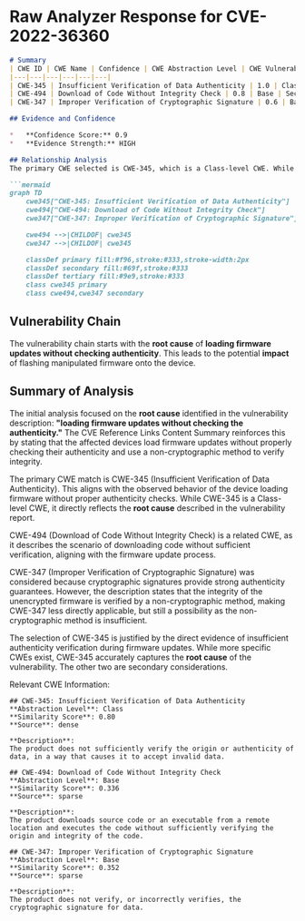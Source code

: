 # Raw Analyzer Response for CVE-2022-36360

```markdown
# Summary
| CWE ID | CWE Name | Confidence | CWE Abstraction Level | CWE Vulnerability Mapping Label | CWE-Vulnerability Mapping Notes |
|---|---|---|---|---|---|
| CWE-345 | Insufficient Verification of Data Authenticity | 1.0 | Class | Primary | Allowed-with-Review |
| CWE-494 | Download of Code Without Integrity Check | 0.8 | Base | Secondary | Allowed |
| CWE-347 | Improper Verification of Cryptographic Signature | 0.6 | Base | Secondary | Allowed |

## Evidence and Confidence

*   **Confidence Score:** 0.9
*   **Evidence Strength:** HIGH

## Relationship Analysis
The primary CWE selected is CWE-345, which is a Class-level CWE. While it's generally preferred to map to Base or Variant levels, the evidence directly supports the **insufficient verification of data authenticity**. CWE-347 is a child of CWE-345 and is more specific (Improper Verification of Cryptographic Signature) but the description does not mention signatures, so it is a secondary candidate. CWE-494 (Download of Code Without Integrity Check) is also a child of CWE-345 and is considered as the firmware is downloaded without integrity checks.

```mermaid
graph TD
    cwe345["CWE-345: Insufficient Verification of Data Authenticity"]
    cwe494["CWE-494: Download of Code Without Integrity Check"]
    cwe347["CWE-347: Improper Verification of Cryptographic Signature"]

    cwe494 -->|CHILDOF| cwe345
    cwe347 -->|CHILDOF| cwe345

    classDef primary fill:#f96,stroke:#333,stroke-width:2px
    classDef secondary fill:#69f,stroke:#333
    classDef tertiary fill:#9e9,stroke:#333
    class cwe345 primary
    class cwe494,cwe347 secondary
```

## Vulnerability Chain
The vulnerability chain starts with the **root cause** of **loading firmware updates without checking authenticity**. This leads to the potential **impact** of flashing manipulated firmware onto the device.

## Summary of Analysis
The initial analysis focused on the **root cause** identified in the vulnerability description: **"loading firmware updates without checking the authenticity."** The CVE Reference Links Content Summary reinforces this by stating that the affected devices load firmware updates without properly checking their authenticity and use a non-cryptographic method to verify integrity.

The primary CWE match is CWE-345 (Insufficient Verification of Data Authenticity). This aligns with the observed behavior of the device loading firmware without proper authenticity checks. While CWE-345 is a Class-level CWE, it directly reflects the **root cause** described in the vulnerability report.

CWE-494 (Download of Code Without Integrity Check) is a related CWE, as it describes the scenario of downloading code without sufficient verification, aligning with the firmware update process.

CWE-347 (Improper Verification of Cryptographic Signature) was considered because cryptographic signatures provide strong authenticity guarantees. However, the description states that the integrity of the unencrypted firmware is verified by a non-cryptographic method, making CWE-347 less directly applicable, but still a possibility as the non-cryptographic method is insufficient.

The selection of CWE-345 is justified by the direct evidence of insufficient authenticity verification during firmware updates. While more specific CWEs exist, CWE-345 accurately captures the **root cause** of the vulnerability. The other two are secondary considerations.

Relevant CWE Information:
```
## CWE-345: Insufficient Verification of Data Authenticity
**Abstraction Level**: Class
**Similarity Score**: 0.80
**Source**: dense

**Description**:
The product does not sufficiently verify the origin or authenticity of data, in a way that causes it to accept invalid data.
```
```
## CWE-494: Download of Code Without Integrity Check
**Abstraction Level**: Base
**Similarity Score**: 0.336
**Source**: sparse

**Description**:
The product downloads source code or an executable from a remote location and executes the code without sufficiently verifying the origin and integrity of the code.
```
```
## CWE-347: Improper Verification of Cryptographic Signature
**Abstraction Level**: Base
**Similarity Score**: 0.352
**Source**: sparse

**Description**:
The product does not verify, or incorrectly verifies, the cryptographic signature for data.
```
```